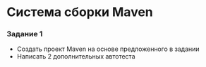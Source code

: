 # Система сборки Maven
### Задание 1
- Создать проект Maven на основе предложенного в задании
- Написать 2 дополнительных автотеста